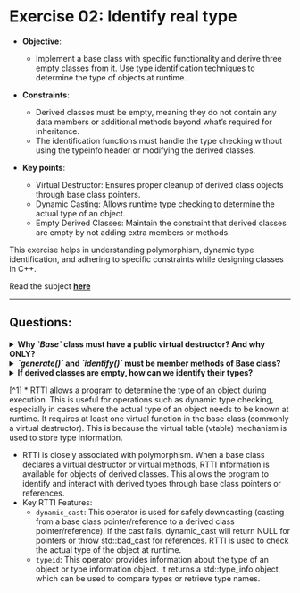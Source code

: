 # Exercise 02: Identify real type

* **Objective**: 
	* Implement a base class with specific functionality and derive three empty classes from it. Use type identification techniques to determine the type of objects at runtime.

* **Constraints**:
	* Derived classes must be empty, meaning they do not contain any data members or additional methods beyond what’s required for inheritance.
    * The identification functions must handle the type checking without using the typeinfo header or modifying the derived classes.

* **Key points**:
	* Virtual Destructor: Ensures proper cleanup of derived class objects through base class pointers.
	* Dynamic Casting: Allows runtime type checking to determine the actual type of an object.
	* Empty Derived Classes: Maintain the constraint that derived classes are empty by not adding extra members or methods.

This exercise helps in understanding polymorphism, dynamic type identification, and adhering to specific constraints while designing classes in C++.

Read the subject [**here**](https://github.com/ccg-v/cpp_modules/blob/master/cpp_06/cpp06_subject.pdf)
***

## Questions:
<details>
<summary><strong>Why <i>`Base`</i> class must have a public virtual destructor? And why ONLY?</strong></summary>

* **The Purpose of the Destructor in this Context**

    * **Polymorphic Deletion**: The main reason for having a virtual destructor in a base class is to ensure that when you delete an object through a pointer of the base class type (Base*), the destructor of the derived class is called correctly. This prevents resource leaks, especially when derived classes manage resources like dynamic memory, file handles, or other system resources.

    * **Dynamic Casting and Type Identification**: The virtual destructor also establishes the class as polymorphic. When a class has a virtual function (like a virtual destructor), it automatically contains a `vtable (virtual table)`. This `vtable` is crucial for dynamic casting, without it dynamic casting wouldn’t work.

* **Lack of Constructor**

	* The presence of a destructor typically implies that objects of the class need special cleanup upon deletion. Without a constructor (or any other member functions), one might wonder what the destructor is actually managing.
	* In general, a class with a destructor should have a constructor, even if it’s just the default constructor.
    	* Constructors and destructors typically manage resources in tandem. Even if no resources are currently managed, it’s still a good design habit.
    	* A default constructor establishes how an object is initialized. Even if there’s no special initialization needed right now, you might add it later.
	* While the subject specifies that the Base class only needs a public virtual destructor, it’s unusual to have a destructor without a constructor. However, since the exercise explicitly allows you to avoid the Orthodox Canonical Form, it’s fine for this simplified context.

</details>

<details>
<summary><strong><i>`generate()`</i> and <i>`identify()`</i> must be member methods of Base class?</strong></summary>

No, in fact it’s more appropriate to implement them as non-member functions for the following reasons:

1. Design Separation:
    * The generate() function’s purpose is to randomly instantiate one of the derived classes (A, B, or C). Since it’s a utility function that deals with object creation and returns a pointer to Base, it doesn’t have to be tightly coupled with the Base class. It’s more of a utility related to the inheritance hierarchy rather than functionality specific to the Base class itself.
    The two identify() functions are also utilities that identify the type of an object derived from Base. These functions operate on objects of type Base, but they don’t need to be part of Base. They don’t change the state of Base objects, and they serve more as external tools that analyze the objects.

2. Simplicity and Clarity:
    * Making these functions non-member functions simplifies the Base class. The Base class can remain focused solely on being a polymorphic base class with a virtual destructor, as specified in the exercise.
    You’re not burdening the Base class with utility logic that’s unrelated to its core purpose.
</details>

<details>
<summary><strong>If derived classes are empty, how can we identify their types?</strong></summary>

The challenge here lies in identifying the actual type of an object when the derived classes are empty and don’t have any members or methods that differentiate them. This is where the power of polymorphism and runtime type identification (RTTI)[^1] in C++ come into play.

* **Identifying the Type Using a Pointer**

	* `dinamic_cast`: You can use dynamic casting to determine the actual type of the object at runtime. In C++, `dynamic_cast` allows you to safely cast a pointer from a base class to a derived class. 
		* If the cast is valid (i.e., the object is actually of the derived type), the cast succeeds.
		* If it’s not valid, it returns NULL (C++98) or nullptr (C++11 and later).

	* **Why This Works**: When you declare a class with a virtual function (like the virtual destructor in Base), the compiler generates a `vtable`(virtual table) for that class, allowing `dynamic_cast` to work. The `vtable` stores information about the actual type of the object, enabling runtime identification.

* **Identifying the Type Using a Reference**

	* In this case, you’re dealing with a reference, so you don’t have the option to use pointers or dynamic_cast directly. Instead, the best approach is to use try-catch exception handling combined with dynamic_cast.

    * When you use dynamic_cast with references, it will throw a `std::bad_cast` exception if the cast fails. This gives you a way to identify the type by attempting to cast to each derived type inside a try-catch block:
		- If the cast is successful, you can print the corresponding type.
    	- If the cast fails, catch the exception and continue with the next type.

	* The `std::bad_cast` exception is available in in the <typeinfo> header, but based on the exercise instructions, we are not allowed to include this header. Instead, we can use `std::exception`, which is a base class for all standard exceptions, to catch exceptions thrown by `dynamic_cast`
</details>

[^1] * RTTI allows a program to determine the type of an object during execution. This is useful for operations such as dynamic type checking, especially in cases where the actual type of an object needs to be known at runtime. It requires at least one virtual function in the base class (commonly a virtual destructor). This is because the virtual table (vtable) mechanism is used to store type information.
* RTTI is closely associated with polymorphism. When a base class declares a virtual destructor or virtual methods, RTTI information is available for objects of derived classes. This allows the program to identify and interact with derived types through base class pointers or references.
* Key RTTI Features:
    * `dynamic_cast`: This operator is used for safely downcasting (casting from a base class pointer/reference to a derived class pointer/reference). If the cast fails, dynamic_cast will return NULL for pointers or throw std::bad_cast for references. RTTI is used to check the actual type of the object at runtime.
    * `typeid`: This operator provides information about the type of an object or type information object. It returns a std::type_info object, which can be used to compare types or retrieve type names.